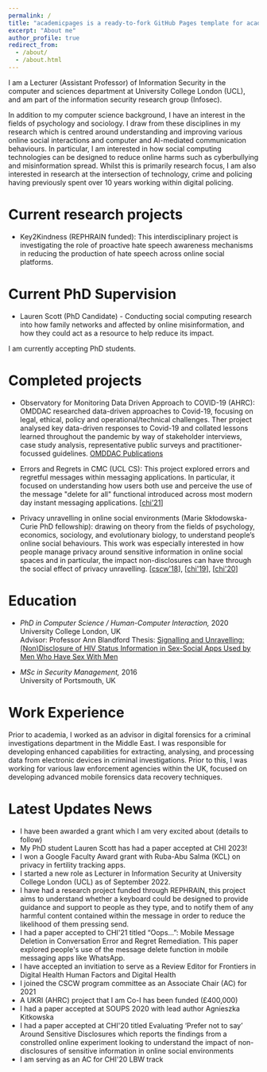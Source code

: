 ```yaml
---
permalink: /
title: "academicpages is a ready-to-fork GitHub Pages template for academic personal websites"
excerpt: "About me"
author_profile: true
redirect_from: 
  - /about/
  - /about.html
---
```


I am a Lecturer (Assistant Professor) of Information Security in the computer and sciences department at University College London (UCL), and am part of the information security research group (Infosec). 

In addition to my computer science background, I have an interest in the fields of psychology and sociology. I draw from these disciplines in my research which is centred around understanding and improving various online social interactions and computer and AI-mediated communication behaviours. In particular, I am interested in how social computing technologies can be designed to reduce online harms such as cyberbullying and misinformation spread. Whilst this is primarily research focus, I am also interested in research at the intersection of technology, crime and policing having previously spent over 10 years working within digital policing. 

Current research projects
======
- Key2Kindness (REPHRAIN funded): This interdisciplinary project is investigating the role of proactive hate speech awareness mechanisms in reducing the production of hate speech across online social platforms.

Current PhD Supervision
======
- Lauren Scott (PhD Candidate) - Conducting social computing research into how family networks and affected by online misinformation, and how they could act as a resource to help reduce its impact. 

I am currently accepting PhD students.

Completed projects
======
- Observatory for Monitoring Data Driven Approach to COVID-19 (AHRC): OMDDAC researched data-driven approaches to Covid-19, focusing on legal, ethical, policy and operational/technical challenges. Ther project analysed key data-driven responses to Covid-19 and collated lessons learned throughout the pandemic by way of stakeholder interviews, case study analysis, representative public surveys and practitioner-focussed guidelines. <a href="https://www.omddac.org.uk/publications/">OMDDAC Publications</a>

- Errors and Regrets in CMC (UCL CS): This project explored errors and regretful messages within messaging applications. In particular, it focused on understanding how users both use and perceive the use of the message "delete for all" functional introduced across most modern day instant messaging applications. [<a href="https://doi.org/10.1145/3411764.3445118">chi'21</a>]

- Privacy unravelling in online social environments (Marie Skłodowska-Curie PhD fellowship): drawing on theory from the fields of psychology, economics, sociology, and evolutionary biology, to understand people’s online social behaviours. This work was especially interested in how people manage privacy around sensitive information in online social spaces and in particular, the impact non-disclosures can have through the social effect of privacy unravelling. [<a href="https://doi.org/10.1007/978-3-030-21752-5_4">cscw'18</a>], [<a href="https://doi.org/10.1145/3290605.3300922">chi'19</a>], [<a href="http://doi.org/10.1145/3313831.3376150">chi'20</a>]


Education
======
- *PhD in Computer Science / Human-Computer Interaction,* 2020   
  University College London, UK  
  Advisor: Professor Ann Blandford
  Thesis: [Signalling and Unravelling: (Non)Disclosure of HIV Status Information in Sex-Social Apps Used by Men Who Have Sex With Men](https://thesis.com) 

- *MSc in Security Management,* 2016  
  University of Portsmouth, UK  

Work Experience
======
Prior to academia, I worked as an advisor in digital forensics for a criminal investigations department in the Middle East. I was responsible for developing enhanced capabilities for extracting, analysing, and processing data from electronic devices in criminal investigations. Prior to this, I was working for various law enforcement agencies within the UK, focused on developing advanced mobile forensics data recovery techniques.

Latest Updates News
======
- I have been awarded a grant which I am very excited about (details to follow)
- My PhD student Lauren Scott has had a paper accepted at CHI 2023!
- I won a Google Faculty Award grant with Ruba-Abu Salma (KCL) on privacy in fertility tracking apps.
- I started a new role as Lecturer in Information Security at University College London (UCL) as of September 2022. 
- I have had a research project funded through REPHRAIN, this project aims to understand whether a keyboard could be designed to provide guidance and support to people as they type, and to notify them of any harmful content contained within the message in order to reduce the likelihood of them pressing send.
- I had a paper accepted to CHI'21 titled “Oops...”: Mobile Message Deletion in Conversation Error and Regret Remediation. This paper explored people's use of the message delete function in mobile messaging apps like WhatsApp. 
- I have accepted an invitiation to serve as a Review Editor for Frontiers in Digital Health Human Factors and Digital Health
- I joined the CSCW program committee as an Associate Chair (AC) for 2021
- A UKRI (AHRC) project that I am Co-I has been funded (£400,000)
- I had a paper accepted at SOUPS 2020 with lead author Agnieszka Kitkowska
- I had a paper accepted at CHI'20 titled Evaluating ‘Prefer not to say’ Around Sensitive Disclosures which reports the findings from a constrolled online experiment looking to understand the impact of non-disclosures of sensitive information in online social environments
- I am serving as an AC for CHI'20 LBW track